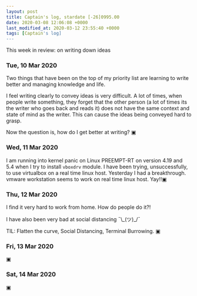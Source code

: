 ```yaml
---
layout: post
title: Captain's log, stardate [-26]0995.00
date: 2020-03-08 12:06:08 +0000
last_modified_at: 2020-03-12 23:55:40 +0000
tags: [Captain's log]
---
```


This week in review: on writing down ideas

<!-- more -->

### Tue, 10 Mar 2020
Two things that have been on the top of my priority list are learning to write
better and managing knowledge and life.

I feel writing clearly to convey ideas is very difficult. A lot of times, when
people write something, they forget that the other person (a lot of times its
the writer who goes back and reads it) does not have the same context and state
of mind as the writer. This can cause the ideas being conveyed hard to grasp.

Now the question is, how do I get better at writing?
▣

### Wed, 11 Mar 2020
I am running into kernel panic on Linux PREEMPT-RT on version 4.19 and 5.4 when
I try to install `vboxdrv` module. I have been trying, unsuccessfully, to use
virtualbox on a real time linux host. Yesterday I had a breakthrough. vmware
workstation seems to work on real time linux host. Yay!!▣

### Thu, 12 Mar 2020
I find it very hard to work from home. How do people do it?!

I have also been very bad at social distancing  ¯\\\_(ツ)\_/¯  

TIL: Flatten the curve, Social Distancing, Terminal Burrowing.
▣

### Fri, 13 Mar 2020
▣

### Sat, 14 Mar 2020
▣
